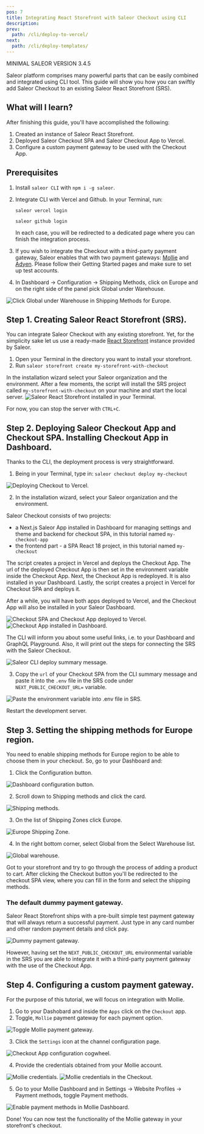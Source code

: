 ```yaml
---
pos: 7
title: Integrating React Storefront with Saleor Checkout using CLI
description:
prev:
  path: /cli/deploy-to-vercel/
next:
  path: /cli/deploy-templates/
---
```


MINIMAL SALEOR VERSION
3.4.5

Saleor platform comprises many powerful parts that can be easily combined and integrated using CLI tool. This guide will show you how you can swiftly add Saleor Checkout to an existing Saleor React Storefront (SRS).

## What will I learn?

After finishing this guide, you'll have accomplished the following:

1. Created an instance of Saleor React Storefront.
2. Deployed Saleor Checkout SPA and Saleor Checkout App to Vercel.
3. Configure a custom payment gateway to be used with the Checkout App.

## Prerequisites

1. Install `saleor CLI` with `npm i -g saleor`.
2. Integrate CLI with Vercel and Github. In your Terminal, run:

   ```
   saleor vercel login
   ```

   ```
   saleor github login
   ```

   In each case, you will be redirected to a dedicated page where you can finish the integration process.

3. If you wish to integrate the Checkout with a third-party payment gateway, Saleor enables that with two payment gateways: [Mollie](https://www.mollie.com/) and [Adyen](https://www.adyen.com/). Please follow their Getting Started pages and make sure to set up test accounts.

4. In Dashboard -> Configuration -> Shipping Methods, click on Europe and on the right side of the panel pick Global under Warehouse.

![Click Global under Warehouse in Shipping Methods for Europe.](/images/europe.png)

## Step 1. Creating Saleor React Storefront (SRS).

You can integrate Saleor Checkout with any existing storefront. Yet, for the simplicity sake let us use a ready-made [React Storefront](https://github.com/saleor/react-storefront) instance provided by Saleor.

1. Open your Terminal in the directory you want to install your storefront.
2. Run `saleor storefront create my-storefront-with-checkout`

In the installation wizard select your Saleor organization and the environment. After a few moments, the script will install the SRS project called `my-storefront-with-checkout` on your machine and start the local server.
![Saleor React Storefront installed in your Terminal.](/images/storefront-installed.png)

For now, you can stop the server with `CTRL+C`.

## Step 2. Deploying Saleor Checkout App and Checkout SPA. Installing Checkout App in Dashboard.

Thanks to the CLI, the deployment process is very straightforward.

1. Being in your Terminal, type in:
   `saleor checkout deploy my-checkout`

![Deploying Checkout to Vercel.](/images/deploy.png)

2. In the installation wizard, select your Saleor organization and the environment.

Saleor Checkout consists of two projects:

- a Next.js Saleor App installed in Dashboard for managing settings and theme and backend for checkout SPA, in this tutorial named `my-checkout-app`
- the frontend part - a SPA React 18 project, in this tutorial named `my-checkout`

The script creates a project in Vercel and deploys the Checkout App. The url of the deployed Checkout App is then set in the environment variable inside the Checkout App. Next, the Checkout App is redeployed. It is also installed in your Dashboard. Lastly, the script creates a project in Vercel for Checkout SPA and deploys it.

After a while, you will have both apps deployed to Vercel, and the Checkout App will also be installed in your Saleor Dashboard.

![Checkout SPA and Checkout App deployed to Vercel.](/images/vercel.png)
![Checkout App installed in Dashboard.](/images/checkout-dashboard.png)

The CLI will inform you about some useful links, i.e. to your Dashboard and GraphQL Playground. Also, it will print out the steps for connecting the SRS with the Saleor Checkout.

![Saleor CLI deploy summary message.](/images/cli-deploy.png)

3. Copy the `url` of your Checkout SPA from the CLI summary message and paste it into the `.env` file in the SRS code under `NEXT_PUBLIC_CHECKOUT_URL=` variable.

![Paste the environment variable into .env file in SRS.](/images/env-variable.png)

Restart the development server.

## Step 3. Setting the shipping methods for Europe region.

You need to enable shipping methods for Europe region to be able to choose them in your checkout. So, go to your Dashboard and:

1. Click the Configuration button.

![Dashboard configuration button.](/images/warehouse-1.png)

2. Scroll down to Shipping methods and click the card.

![Shipping methods.](/images/warehouse-2.png)

3. On the list of Shipping Zones click Europe.

![Europe Shipping Zone.](/images/warehouse-3.png)

4. In the right bottom corner, select Global from the Select Warehouse list.

![Global warehouse.](/images/warehouse-4.png)

Got to your storefront and try to go through the process of adding a product to cart. After clicking the Checkout button you'll be redirected to the checkout SPA view, where you can fill in the form and select the shipping methods.

### The default dummy payment gateway.

Saleor React Storefront ships with a pre-built simple test payment gateway that will always return a successful payment.
Just type in any card number and other random payment details and click pay.

![Dummy payment gateway.](/images/dummy-payment.png)

However, having set the `NEXT_PUBLIC_CHECKOUT_URL` environmental variable in the SRS you are able to integrate it with a third-party payment gateway with the use of the Checkout App.

## Step 4. Configuring a custom payment gateway.

For the purpose of this tutorial, we will focus on integration with Mollie.

1. Go to your Dashobard and inside the `Apps` click on the `Checkout` app.
2. Toggle, `Mollie` payment gateway for each payment option.

![Toggle Mollie payment gateway.](/images/mollie-1.png)

3. Click the `Settings` icon at the channel configuration page.

![Checkout App configuration cogwheel.](/images/mollie-2.png)

4. Provide the credentials obtained from your Mollie account.

![Mollie credentials.](/images/mollie-3.png)
![Mollie credentials in the Checkout.](/images/mollie-saleor-keys.png)

5. Go to your Mollie Dashboard and in Settings -> Website Profiles -> Payment methods, toggle Payment methods.

![Enable payment methods in Mollie Dashboard.](/images/mollie-4.png)

Done! You can now test the functionality of the Mollie gateway in your storefront's checkout.
